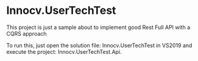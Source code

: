 # Innocv.UserTechTest

This project is just a sample about to implement good Rest Full API with a CQRS approach


To run this, just open the solution file: Innocv.UserTechTest in VS2019 and execute the project: Innocv.UserTechTest.Api.
